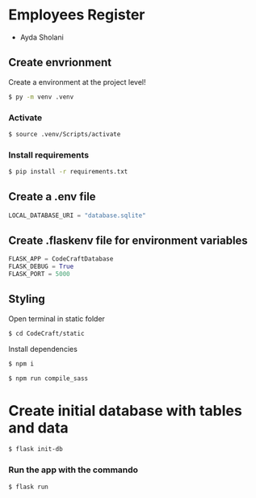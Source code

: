# Employees Register
- Ayda Sholani

## Create envrionment
Create a environment at the project level!
```bash
$ py -m venv .venv
```
### Activate
```bash
$ source .venv/Scripts/activate
```
### Install requirements
```bash
$ pip install -r requirements.txt
```

## Create a .env file 
```python
LOCAL_DATABASE_URI = "database.sqlite"
```
## Create .flaskenv file for environment variables
```python
FLASK_APP = CodeCraftDatabase
FLASK_DEBUG = True
FLASK_PORT = 5000
```
## Styling

Open terminal in static folder
```bash
$ cd CodeCraft/static
```
Install dependencies
```bash
$ npm i
```

```bash
$ npm run compile_sass
```
# Create initial database with tables and data
```bash
$ flask init-db
```

### Run the app with the commando 
```bash
$ flask run 
```

